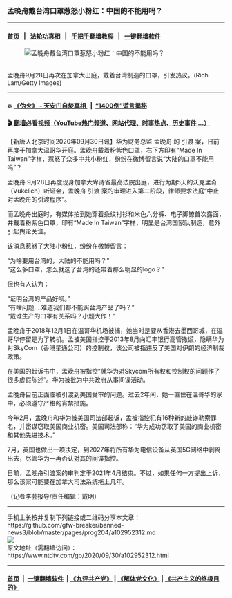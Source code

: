 ### 孟晚舟戴台湾口罩惹怒小粉红：中国的不能用吗？
------------------------

#### [首页](https://github.com/gfw-breaker/banned-news3/blob/master/README.md) &nbsp;&nbsp;|&nbsp;&nbsp; [法轮功真相](https://github.com/begood0513/basic/blob/master/README.md)  &nbsp;&nbsp;|&nbsp;&nbsp; [手把手翻墙教程](https://github.com/gfw-breaker/guides/wiki)  &nbsp;&nbsp;|&nbsp;&nbsp; [一键翻墙软件](https://github.com/gfw-breaker/nogfw/blob/master/README.md)  



<div><div class="featured_image">
 <figure>
  <img alt="孟晚舟戴台湾口罩惹怒小粉红：中国的不能用吗？" src="https://i.ntdtv.com/assets/uploads/2020/09/GettyImages-1228774663-800x450.jpg"/>
 </figure><br/>
 <span class="caption">
  孟晚舟9月28日再次在加拿大出庭，戴着台湾制造的口罩，引发热议。(Rich Lam/Getty Images)
 </span>
</div>
</div><hr/>

#### 💥 [《伪火》 - 天安门自焚真相 ](http://158.247.195.190:10000/videos/blog/weihuo.html)&nbsp; |&nbsp; [“1400例”谎言揭秘  ](http://158.247.195.190:10000/videos/blog/jiexi1400.html)

#### [ 🎬  翻墙必看视频（YouTube热门频道、网站代理、时事热点、历史事件 ...）](https://github.com/gfw-breaker/links/blob/master/banned.md)

<div><div class="post_content" itemprop="articleBody">
 <p>
  【新唐人北京时间2020年09月30日讯】华为财务总监
  <ok href="https://www.ntdtv.com/gb/孟晚舟.htm">
   孟晚舟
  </ok>
  的
  <ok href="https://www.ntdtv.com/gb/引渡.htm">
   引渡
  </ok>
  案，日前再度于加拿大温哥华开庭。孟晚舟戴着粉紫色口罩，右下方印有“Made In Taiwan”字样，惹怒了众多中共小粉红，纷纷在微博留言说“大陆的口罩不能用吗”？
 </p>
 <p>
  <ok href="https://www.ntdtv.com/gb/孟晚舟.htm">
   孟晚舟
  </ok>
  9月28日再度现身加拿大卑诗省最高法院出庭，进行为期5天的沃克里奇（Vukelich）听证会，孟晚舟
  <ok href="https://www.ntdtv.com/gb/引渡.htm">
   引渡
  </ok>
  案的审理进入第二阶段，律师要求法庭“中止对孟晚舟的引渡程序”。
 </p>
 <p>
  而孟晚舟出庭时，有媒体拍到她穿着条纹衬衫和米色六分裤、电子脚镣首次露面，并戴着粉紫色口罩，印有“Made In Taiwan”字样，明显是台湾国家队制造，意外引起舆论关注。
 </p>
 <p>
  该消息惹怒了大陆小粉红，纷纷在微博留言：
 </p>
 <p>
  “为啥要用台湾的，大陆的不能用吗？”
  <br/>
  “这么多口罩，怎么就选了台湾的还带着那么明显的logo？”
 </p>
 <p>
  但也有人认为：
 </p>
 <p>
  “证明台湾的产品好呗。”
  <br/>
  “有啥问题….难道我们都不能买台湾产品了吗？”
  <br/>
  “戴谁生产的口罩有关系吗？小题大作！”
 </p>
 <p>
  孟晚舟于2018年12月1日在温哥华机场被捕，她当时是要从香港去墨西哥城，在温哥华停留是为了转机。孟被美国指控于2013年8月向汇丰银行高管撒谎，隐瞒华为对SkyCom（香港星通公司）的控制权，该公司被指违反了美国对伊朗的经济制裁政策。
 </p>
 <p>
  在美国的起诉书中，孟晚舟被指控“就华为对Skycom所有权和控制权的问题作了很多虚假陈述”。华为被批为中共政府从事间谍活动。
 </p>
 <p>
  孟晚舟目前正面临被引渡到美国受审的问题。过去2年间，她一直住在温哥华的家中，必须遵守严格的宵禁措施。
 </p>
 <p>
  今年2月，孟晚舟和华为被美国司法部起诉，孟被指控犯有16种新的敲诈勒索罪名，并密谋窃取美国商业机密。美国司法部称：“华为成功窃取了美国的商业机密和其他先进技术。”
 </p>
 <p>
  7月，英国也做出一项决定，到2027年将所有华为电信设备从英国5G网络中剥离出去，尽管华为一再否认对其的间谍指控。
 </p>
 <p>
  目前，孟晚舟引渡案的审判定于2021年4月结束。不过，如果任何一方提出上诉，那么该案可能要在加拿大司法系统拖上几年。
 </p>
 <p>
  （记者李芸报导/责任编辑：戴明）
 </p>
 <div class="single_ad">
 </div>
</div>
</div>
<hr/>
手机上长按并复制下列链接或二维码分享本文章：<br/>
https://github.com/gfw-breaker/banned-news3/blob/master/pages/prog204/a102952312.md <br/>
<a href='https://github.com/gfw-breaker/banned-news3/blob/master/pages/prog204/a102952312.md'><img src='https://github.com/gfw-breaker/banned-news3/blob/master/pages/prog204/a102952312.md.png'/></a> <br/>
原文地址（需翻墙访问）：https://www.ntdtv.com/gb/2020/09/30/a102952312.html


------------------------
#### [首页](https://github.com/gfw-breaker/banned-news3/blob/master/README.md) &nbsp;|&nbsp; [一键翻墙软件](https://github.com/gfw-breaker/nogfw/blob/master/README.md) &nbsp;| [《九评共产党》](https://github.com/gfw-breaker/9ping.md/blob/master/README.md#九评之一评共产党是什么) | [《解体党文化》](https://github.com/gfw-breaker/jtdwh.md/blob/master/README.md) | [《共产主义的终极目的》](https://github.com/gfw-breaker/gczydzjmd.md/blob/master/README.md)


<img src='http://gfw-breaker.win/banned-news3/pages/prog204/a102952312.md' width='0px' height='0px'/>